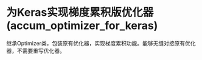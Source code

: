# 为Keras实现梯度累积版优化器 (accum_optimizer_for_keras)

继承Optimizer类，包装原有优化器，实现梯度累积功能。能够无缝对接原有优化器，不需要重写优化器。
